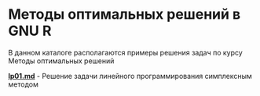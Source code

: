 Методы оптимальных решений в GNU R
==================================

В данном каталоге располагаются примеры решения задач по курсу Методы оптимальных решений

[**lp01.md**](lp01.md)  - Решение задачи линейного программирования симплексным методом